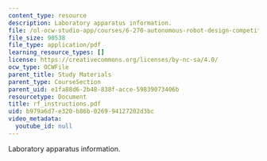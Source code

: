 ```yaml
---
content_type: resource
description: Laboratory apparatus information.
file: /ol-ocw-studio-app/courses/6-270-autonomous-robot-design-competition-january-iap-2005/b979a6d7e320b86b026994127202d3bc_rf_instructions.pdf
file_size: 90538
file_type: application/pdf
learning_resource_types: []
license: https://creativecommons.org/licenses/by-nc-sa/4.0/
ocw_type: OCWFile
parent_title: Study Materials
parent_type: CourseSection
parent_uid: e1fa88d6-2b48-838f-acce-59839073406b
resourcetype: Document
title: rf_instructions.pdf
uid: b979a6d7-e320-b86b-0269-94127202d3bc
video_metadata:
  youtube_id: null
---
```

Laboratory apparatus information.